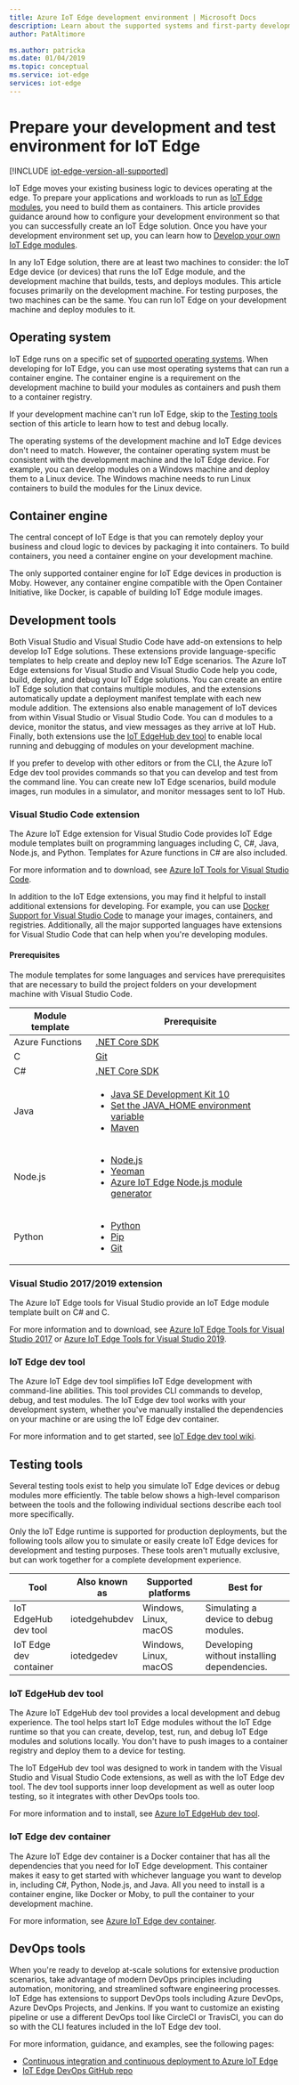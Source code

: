 ```yaml
---
title: Azure IoT Edge development environment | Microsoft Docs 
description: Learn about the supported systems and first-party development tools that will help you create IoT Edge modules
author: PatAltimore

ms.author: patricka
ms.date: 01/04/2019
ms.topic: conceptual
ms.service: iot-edge
services: iot-edge
---
```


# Prepare your development and test environment for IoT Edge

[!INCLUDE [iot-edge-version-all-supported](../../includes/iot-edge-version-all-supported.md)]

IoT Edge moves your existing business logic to devices operating at the edge. To prepare your applications and workloads to run as [IoT Edge modules](iot-edge-modules.md), you need to build them as containers. This article provides guidance around how to configure your development environment so that you can successfully create an IoT Edge solution. Once you have your development environment set up, you can learn how to [Develop your own IoT Edge modules](module-development.md).

In any IoT Edge solution, there are at least two machines to consider: the IoT Edge device (or devices) that runs the IoT Edge module, and the development machine that builds, tests, and deploys modules. This article focuses primarily on the development machine. For testing purposes, the two machines can be the same. You can run IoT Edge on your development machine and deploy modules to it.

## Operating system

IoT Edge runs on a specific set of [supported operating systems](support.md). When developing for IoT Edge, you can use most operating systems that can run a container engine. The container engine is a requirement on the development machine to build your modules as containers and push them to a container registry.

If your development machine can't run IoT Edge, skip to the [Testing tools](#testing-tools) section of this article to learn how to test and debug locally.

The operating systems of the development machine and IoT Edge devices don't need to match. However, the container operating system must be consistent with the development machine and the IoT Edge device. For example, you can develop modules on a Windows machine and deploy them to a Linux device. The Windows machine needs to run Linux containers to build the modules for the Linux device.

## Container engine

The central concept of IoT Edge is that you can remotely deploy your business and cloud logic to devices by packaging it into containers. To build containers, you need a container engine on your development machine.

The only supported container engine for IoT Edge devices in production is Moby. However, any container engine compatible with the Open Container Initiative, like Docker, is capable of building IoT Edge module images.

## Development tools

Both Visual Studio and Visual Studio Code have add-on extensions to help develop IoT Edge solutions. These extensions provide language-specific templates to help create and deploy new IoT Edge scenarios. The Azure IoT Edge extensions for Visual Studio and Visual Studio Code help you code, build, deploy, and debug your IoT Edge solutions. You can create an entire IoT Edge solution that contains multiple modules, and the extensions automatically update a deployment manifest template with each new module addition. The extensions also enable management of IoT devices from within Visual Studio or Visual Studio Code. You can d modules to a device, monitor the status, and view messages as they arrive at IoT Hub. Finally, both extensions use the [IoT EdgeHub dev tool](#iot-edgehub-dev-tool) to enable local running and debugging of modules on your development machine.

If you prefer to develop with other editors or from the CLI, the Azure IoT Edge dev tool provides commands so that you can develop and test from the command line. You can create new IoT Edge scenarios, build module images, run modules in a simulator, and monitor messages sent to IoT Hub.

### Visual Studio Code extension

The Azure IoT Edge extension for Visual Studio Code provides IoT Edge module templates built on programming languages including C, C#, Java, Node.js, and Python. Templates for Azure functions in C# are also included.

For more information and to download, see [Azure IoT Tools for Visual Studio Code](https://marketplace.visualstudio.com/items?itemName=vsciot-vscode.azure-iot-tools).

In addition to the IoT Edge extensions, you may find it helpful to install additional extensions for developing. For example, you can use [Docker Support for Visual Studio Code](https://marketplace.visualstudio.com/items?itemName=PeterJausovec.vscode-docker) to manage your images, containers, and registries. Additionally, all the major supported languages have extensions for Visual Studio Code that can help when you're developing modules.

#### Prerequisites

The module templates for some languages and services have prerequisites that are necessary to build the project folders on your development machine with Visual Studio Code.

| Module template | Prerequisite |
| --------------- | ------------ |
| Azure Functions | [.NET Core SDK](https://dotnet.microsoft.com/download) |
| C | [Git](https://git-scm.com/) |
| C# | [.NET Core SDK](https://dotnet.microsoft.com/download) |
| Java | <ul><li>[Java SE Development Kit 10](/azure/developer/java/fundamentals/java-support-on-azure) <li> [Set the JAVA_HOME environment variable](https://docs.oracle.com/cd/E19182-01/820-7851/inst_cli_jdk_javahome_t/) <li> [Maven](https://maven.apache.org/)</ul> |
| Node.js | <ul><li>[Node.js](https://nodejs.org/) <li> [Yeoman](https://www.npmjs.com/package/yo) <li> [Azure IoT Edge Node.js module generator](https://www.npmjs.com/package/generator-azure-iot-edge-module)</ul> |
| Python |<ul><li> [Python](https://www.python.org/downloads/) <li> [Pip](https://pip.pypa.io/en/stable/installing/#installation) <li> [Git](https://git-scm.com/) </ul> |

### Visual Studio 2017/2019 extension

The Azure IoT Edge tools for Visual Studio provide an IoT Edge module template built on C# and C.

For more information and to download, see [Azure IoT Edge Tools for Visual Studio 2017](https://marketplace.visualstudio.com/items?itemName=vsc-iot.vsiotedgetools) or [Azure IoT Edge Tools for Visual Studio 2019](https://marketplace.visualstudio.com/items?itemName=vsc-iot.vs16iotedgetools).

### IoT Edge dev tool

The Azure IoT Edge dev tool simplifies IoT Edge development with command-line abilities. This tool provides CLI commands to develop, debug, and test modules. The IoT Edge dev tool works with your development system, whether you've manually installed the dependencies on your machine or are using the IoT Edge dev container.

For more information and to get started, see [IoT Edge dev tool wiki](https://github.com/Azure/iotedgedev/wiki).

## Testing tools

Several testing tools exist to help you simulate IoT Edge devices or debug modules more efficiently. The table below shows a high-level comparison between the tools and the following individual sections describe each tool more specifically.

Only the IoT Edge runtime is supported for production deployments, but the following tools allow you to simulate or easily create IoT Edge devices for development and testing purposes. These tools aren't mutually exclusive, but can work together for a complete development experience.

| Tool | Also known as | Supported platforms | Best for |
| ---- | ------------- | ------------------- | --------- |
| IoT EdgeHub dev tool  | iotedgehubdev | Windows, Linux, macOS | Simulating a device to debug modules. |
| IoT Edge dev container | iotedgedev | Windows, Linux, macOS | Developing without installing dependencies. |

### IoT EdgeHub dev tool

The Azure IoT EdgeHub dev tool provides a local development and debug experience. The tool helps start IoT Edge modules without the IoT Edge runtime so that you can create, develop, test, run, and debug IoT Edge modules and solutions locally. You don't have to push images to a container registry and deploy them to a device for testing.

The IoT EdgeHub dev tool was designed to work in tandem with the Visual Studio and Visual Studio Code extensions, as well as with the IoT Edge dev tool. The dev tool supports inner loop development as well as outer loop testing, so it integrates with other DevOps tools too.

For more information and to install, see [Azure IoT EdgeHub dev tool](https://pypi.org/project/iotedgehubdev/).

### IoT Edge dev container

The Azure IoT Edge dev container is a Docker container that has all the dependencies that you need for IoT Edge development. This container makes it easy to get started with whichever language you want to develop in, including C#, Python, Node.js, and Java. All you need to install is a container engine, like Docker or Moby, to pull the container to your development machine.

For more information, see [Azure IoT Edge dev container](https://github.com/Azure/iotedgedev/wiki/quickstart-with-iot-edge-dev-container).

## DevOps tools

When you're ready to develop at-scale solutions for extensive production scenarios, take advantage of modern DevOps principles including automation, monitoring, and streamlined software engineering processes. IoT Edge has extensions to support DevOps tools including Azure DevOps, Azure DevOps Projects, and Jenkins. If you want to customize an existing pipeline or use a different DevOps tool like CircleCI or TravisCI, you can do so with the CLI features included in the IoT Edge dev tool.

For more information, guidance, and examples, see the following pages:

* [Continuous integration and continuous deployment to Azure IoT Edge](how-to-continuous-integration-continuous-deployment.md)
* [IoT Edge DevOps GitHub repo](https://github.com/toolboc/IoTEdge-DevOps)
